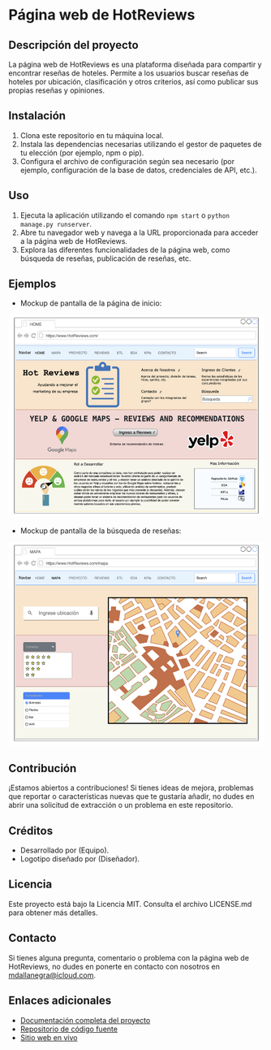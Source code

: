 # Página web de HotReviews

## Descripción del proyecto
La página web de HotReviews es una plataforma diseñada para compartir y encontrar reseñas de hoteles. Permite a los usuarios buscar reseñas de hoteles por ubicación, clasificación y otros criterios, así como publicar sus propias reseñas y opiniones.

## Instalación
1. Clona este repositorio en tu máquina local.
2. Instala las dependencias necesarias utilizando el gestor de paquetes de tu elección (por ejemplo, npm o pip).
3. Configura el archivo de configuración según sea necesario (por ejemplo, configuración de la base de datos, credenciales de API, etc.).

## Uso
1. Ejecuta la aplicación utilizando el comando `npm start` o `python manage.py runserver`.
2. Abre tu navegador web y navega a la URL proporcionada para acceder a la página web de HotReviews.
3. Explora las diferentes funcionalidades de la página web, como búsqueda de reseñas, publicación de reseñas, etc.

## Ejemplos
- Mockup de pantalla de la página de inicio:

<p align="center">
    <img src="HotReviews/screenshots/Web_HotReviews_01_HOME_drawio.png"  height=400>
</p>

- Mockup de pantalla de la búsqueda de reseñas:
<p align="center">
    <img src="HotReviews/screenshots/Web_HotReviews_02_MAPS_drawio.png"  height=400>
</p>

## Contribución
¡Estamos abiertos a contribuciones! Si tienes ideas de mejora, problemas que reportar o características nuevas que te gustaría añadir, no dudes en abrir una solicitud de extracción o un problema en este repositorio.

## Créditos
- Desarrollado por (Equipo).
- Logotipo diseñado por (Diseñador).

## Licencia
Este proyecto está bajo la Licencia MIT. Consulta el archivo LICENSE.md para obtener más detalles.

## Contacto
Si tienes alguna pregunta, comentario o problema con la página web de HotReviews, no dudes en ponerte en contacto con nosotros en [mdallanegra@icloud.com](mailto:mdallanegra@icloud.com).

## Enlaces adicionales
- [Documentación completa del proyecto](/HotReviews)
- [Repositorio de código fuente](https://github.com/mdallanegra/LAB_PG.git)
- [Sitio web en vivo](https://www.hotreviews.com)
